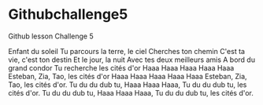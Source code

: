 # Githubchallenge5
Github lesson Challenge 5

Enfant du soleil
Tu parcours la terre, le ciel
Cherches ton chemin
C'est ta vie, c'est ton destin
Et le jour, la nuit
Avec tes deux meilleurs amis
A bord du grand condor
Tu recherche les cités d'or
Haaa Haaa Haaa Haaa Haaa
Esteban, Zia, Tao, les cités d'or
Haaa Haaa Haaa Haaa Haaa
Esteban, Zia, Tao, les cités d'or.
Tu du du dub tu, Haaa Haaa Haaa,
Tu du du dub tu, les cités d'or.
Tu du du dub tu, Haaa Haaa Haaa,
Tu du du dub tu, les cités d'or.
